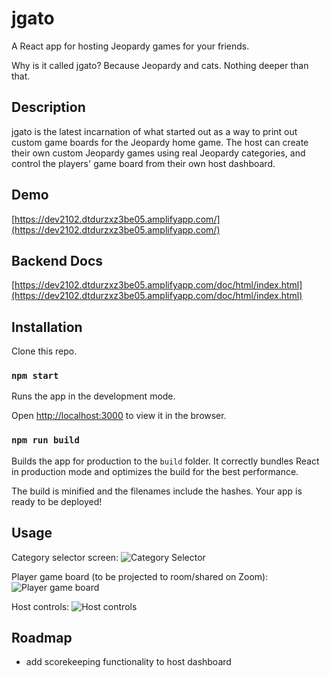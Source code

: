 # jgato

A React app for hosting Jeopardy games for your friends.

Why is it called jgato? Because Jeopardy and cats. Nothing deeper than that.

## Description

jgato is the latest incarnation of what started out as a way to print out custom game boards for the Jeopardy home game. The host can create their own custom Jeopardy games using real Jeopardy categories, and control the players' game board from their own host dashboard.

## Demo
[https://dev2102.dtdurzxz3be05.amplifyapp.com/](https://dev2102.dtdurzxz3be05.amplifyapp.com/)

## Backend Docs
[https://dev2102.dtdurzxz3be05.amplifyapp.com/doc/html/index.html](https://dev2102.dtdurzxz3be05.amplifyapp.com/doc/html/index.html)

## Installation

Clone this repo. 

### `npm start`

Runs the app in the development mode.

Open [http://localhost:3000](http://localhost:3000) to view it in the browser.

### `npm run build`

Builds the app for production to the `build` folder. 
It correctly bundles React in production mode and optimizes the build for the best performance.

The build is minified and the filenames include the hashes.
Your app is ready to be deployed!

## Usage
Category selector screen:
![Category Selector](https://vdaquila.github.io/category-selection.png)

Player game board (to be projected to room/shared on Zoom): 
![Player game board](https://vdaquila.github.io/player-board.png)

Host controls:
![Host controls](https://vdaquila.github.io/host-controls.png)

## Roadmap
* add scorekeeping functionality to host dashboard
